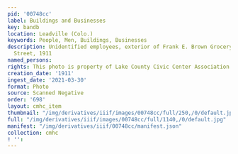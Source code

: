 ```yaml
---
pid: '00748cc'
label: Buildings and Businesses
key: bandb
location: Leadville (Colo.)
keywords: People, Men, Buildings, Businesses
description: Unidentified employees, exterior of Frank E. Brown Grocery, 1001 Poplar
  Street, 1911
named_persons: 
rights: This photo is property of Lake County Civic Center Association.
creation_date: '1911'
ingest_date: '2021-03-30'
format: Photo
source: Scanned Negative
order: '698'
layout: cmhc_item
thumbnail: "/img/derivatives/iiif/images/00748cc/full/250,/0/default.jpg"
full: "/img/derivatives/iiif/images/00748cc/full/1140,/0/default.jpg"
manifest: "/img/derivatives/iiif/00748cc/manifest.json"
collection: cmhc
! '': 
---
```

